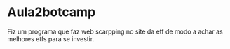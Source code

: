 # Aula2botcamp
Fiz um programa que faz web scarpping no site da etf de modo a achar as melhores etfs para se investir.

